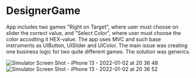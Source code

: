 # DesignerGame
App includes two games "Right on Target", where user must choose on slider the correct value, and "Select Color", where user must choose the color accodting it HEX-value. The app uses MVC and such base instruments as UIButton, UISlider and UIColor.
The main issue was creating one business logic for two quite different games. The solution was generics.  

![Simulator Screen Shot - iPhone 13 - 2022-01-02 at 20 36 48](https://user-images.githubusercontent.com/71500020/147885594-72f1197a-d58c-4c8d-8ec6-fc98e7778a08.png)
![Simulator Screen Shot - iPhone 13 - 2022-01-02 at 20 36 52](https://user-images.githubusercontent.com/71500020/147885596-5ddda4ec-49a2-4219-901a-ae0314b77dfe.png)
